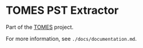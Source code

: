 # TOMES PST Extractor

Part of the [TOMES](https://www.ncdcr.gov/resources/records-management/tomes) project.

For more information, see `./docs/documentation.md`.
